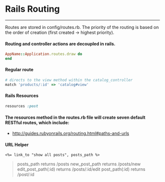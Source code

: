 # Rails Routing
---

Routes are stored in config/routes.rb.
The priority of the routing is based on the order of creation (first created -> highest priority).

#### Routing and controller actions are decoupled in rails.
```ruby
AppName::Application.routes.draw do
end
```

#### Regular route
```ruby
# directs to the view method within the catalog_controller
match 'products/:id' => 'catalog#view'
```


#### Rails Resources
```ruby
resources :post
```
#### The resources method in the routes.rb file will create seven default RESTful routes, which include:
- http://guides.rubyonrails.org/routing.html#paths-and-urls

#### URL Helper
```html-erb
<%= link_to "show all posts", posts_path %>
```
>posts_path returns /posts
new_post_path returns /posts/new
edit_post_path(:id) returns /posts/:id/edit
post_path(:id) returns /post/:id 


